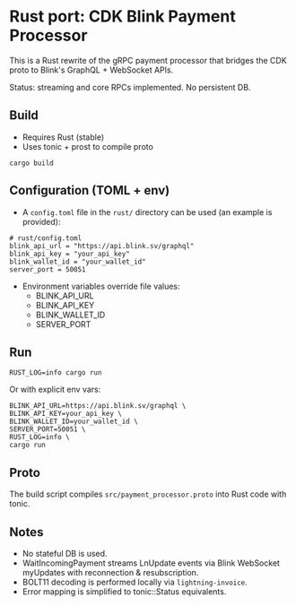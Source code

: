 # Rust port: CDK Blink Payment Processor

This is a Rust rewrite of the gRPC payment processor that bridges the CDK proto to Blink's GraphQL + WebSocket APIs.

Status: streaming and core RPCs implemented. No persistent DB.

## Build

- Requires Rust (stable)
- Uses tonic + prost to compile proto

```
cargo build
```

## Configuration (TOML + env)

- A `config.toml` file in the `rust/` directory can be used (an example is provided):

```
# rust/config.toml
blink_api_url = "https://api.blink.sv/graphql"
blink_api_key = "your_api_key"
blink_wallet_id = "your_wallet_id"
server_port = 50051
```

- Environment variables override file values:
  - BLINK_API_URL
  - BLINK_API_KEY
  - BLINK_WALLET_ID
  - SERVER_PORT

## Run

```
RUST_LOG=info cargo run
```

Or with explicit env vars:

```
BLINK_API_URL=https://api.blink.sv/graphql \
BLINK_API_KEY=your_api_key \
BLINK_WALLET_ID=your_wallet_id \
SERVER_PORT=50051 \
RUST_LOG=info \
cargo run
```

## Proto

The build script compiles `src/payment_processor.proto` into Rust code with tonic.

## Notes

- No stateful DB is used.
- WaitIncomingPayment streams LnUpdate events via Blink WebSocket myUpdates with reconnection & resubscription.
- BOLT11 decoding is performed locally via `lightning-invoice`.
- Error mapping is simplified to tonic::Status equivalents.
